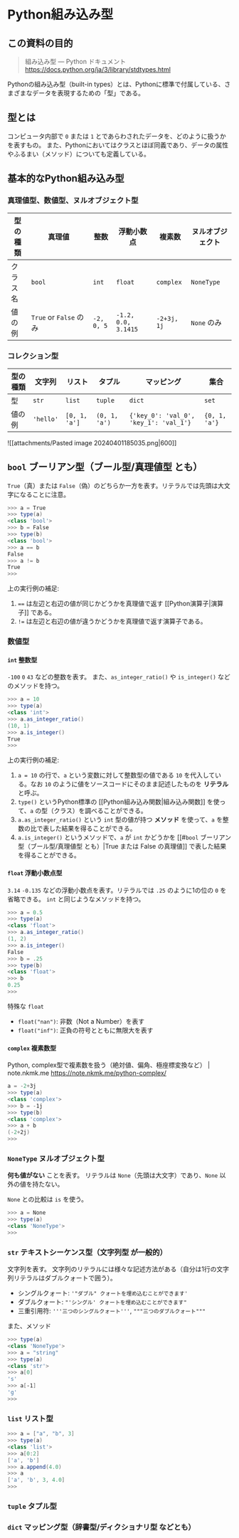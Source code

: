 # Python組み込み型

## この資料の目的


> 組み込み型 — Python ドキュメント https://docs.python.org/ja/3/library/stdtypes.html

Pythonの組み込み型（built-in types）とは、Pythonに標準で付属している、さまざまなデータを表現するための「型」である。

## 型とは

コンピュータ内部で `0` または `1` とであらわされたデータを、どのように扱うかを表すもの。
また、Pythonにおいてはクラスとほぼ同義であり、データの属性やふるまい（メソッド）についても定義している。

## 基本的なPython組み込み型

### 真理値型、数値型、ヌルオブジェクト型

| 型の種類 | 真理値                  | 整数         | 浮動小数点               | 複素数         | ヌルオブジェクト   |
| ---- | -------------------- | ---------- | ------------------- | ----------- | ---------- |
| クラス名 | `bool`               | `int`      | `float`             | `complex`   | `NoneType` |
| 値の例  | `True` or `False` のみ | `-2, 0, 5` | `-1.2, 0.0, 3.1415` | `-2+3j, 1j` | `None` のみ  |
 
### コレクション型

| 型の種類 | 文字列       | リスト           | タプル           | マッピング                                  | 集合            |
| ---- | --------- | ------------- | ------------- | -------------------------------------- | ------------- |
| 型    | `str`     | `list`        | `tuple`       | `dict`                                 | `set`         |
| 値の例  | `'hello'` | `[0, 1, 'a']` | `(0, 1, 'a')` | `{'key_0': 'val_0', 'key_1': 'val_1'}` | `{0, 1, 'a'}` |

![[attachments/Pasted image 20240401185035.png|600]]

## `bool` ブーリアン型（ブール型/真理値型 とも）

`True`（真）または `False`（偽）のどちらか一方を表す。リテラルでは先頭は大文字になることに注意。

```PowerShell
>>> a = True
>>> type(a)
<class 'bool'>
>>> b = False
>>> type(b)
<class 'bool'>
>>> a == b
False
>>> a != b
True
>>>
```

上の実行例の補足:

1. `==` は左辺と右辺の値が同じかどうかを真理値で返す [[Python演算子|演算子]] である。
2. `!=` は左辺と右辺の値が違うかどうかを真理値で返す演算子である。

### 数値型

#### `int` 整数型

`-100` `0` `43` などの整数を表す。
また、`as_integer_ratio()` や `is_integer()` などのメソッドを持つ。

```PowerShell
>>> a = 10
>>> type(a)
<class 'int'>
>>> a.as_integer_ratio()
(10, 1)
>>> a.is_integer()
True
>>>
```

上の実行例の補足:

1. `a = 10` の行で、`a` という変数に対して整数型の値である `10` を代入している。なお `10` のように値をソースコードにそのまま記述したものを **リテラル** と呼ぶ。
2. `type()` というPython標準の [[Python組み込み関数|組み込み関数]] を使って、`a` の型（クラス）を調べることができる。
3. `a.as_integer_ratio()` という `int` 型の値が持つ **メソッド** を使って、`a` を整数の比で表した結果を得ることができる。
4. `a.is_integer()` というメソッドで、`a` が `int` かどうかを [[#`bool` ブーリアン型（ブール型/真理値型 とも）|True または False の真理値]] で表した結果を得ることができる。

#### `float` 浮動小数点型

`3.14` `-0.135` などの浮動小数点を表す。リテラルでは `.25` のように1の位の `0` を省略できる。
`int` と同じようなメソッドを持つ。

```PowerShell
>>> a = 0.5
>>> type(a)
<class 'float'>
>>> a.as_integer_ratio()
(1, 2)
>>> a.is_integer()
False
>>> b = .25
>>> type(b)
<class 'float'>
>>> b
0.25
>>>
```

特殊な `float` 

- `float("nan")`: 非数（Not a Number）を表す
- `float("inf")`: 正負の符号とともに無限大を表す

#### `complex` 複素数型

Python, complex型で複素数を扱う（絶対値、偏角、極座標変換など） | note.nkmk.me
https://note.nkmk.me/python-complex/


```PowerShell
a = -2+3j
>>> type(a)
<class 'complex'>
>>> b = -1j
>>> type(b)
<class 'complex'>
>>> a + b
(-2+2j)
>>>
```

### `NoneType` ヌルオブジェクト型

**何も値がない** ことを表す。
リテラルは `None`（先頭は大文字）であり、`None` 以外の値を持たない。

`None` との比較は `is` を使う。

```PowerShell
>>> a = None
>>> type(a)
<class 'NoneType'>
>>>
```

### `str` テキストシーケンス型（文字列型 が一般的）

文字列を表す。
文字列のリテラルには様々な記述方法がある（自分は1行の文字列リテラルはダブルクォートで囲う）。

- シングルクォート: `'"ダブル" クォートを埋め込むことができます'`    
- ダブルクォート: `"'シングル' クォートを埋め込むことができます"`
- 三重引用符: `'''三つのシングルクォート'''`, `"""三つのダブルクォート"""`

また、メソッド

```PowerShell
>>> type(a)
<class 'NoneType'>
>>> a = "string"
>>> type(a)
<class 'str'>
>>> a[0]
's'
>>> a[-1]
'g'
>>>
```

### `list` リスト型

```PowerShell
>>> a = ["a", "b", 3]
>>> type(a)
<class 'list'>
>>> a[0:2]
['a', 'b']
>>> a.append(4.0)
>>> a
['a', 'b', 3, 4.0]
>>>
```

### `tuple` タプル型



### `dict` マッピング型（辞書型/ディクショナリ型 などとも）



